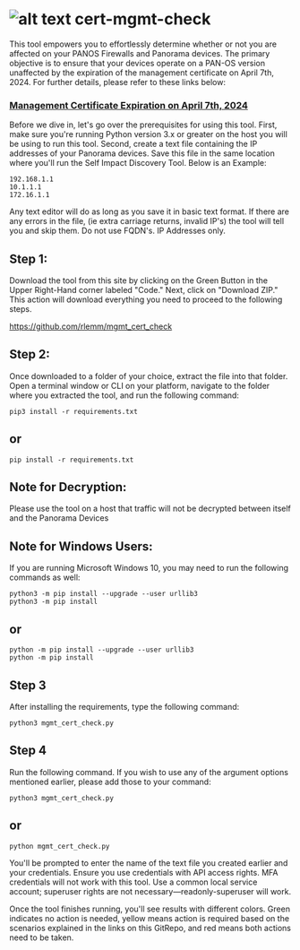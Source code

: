 # ![alt text](https://github.com/rlemm/mgmt_cert_check/blob/main/palo.ico) cert-mgmt-check
This tool empowers you to effortlessly determine whether or not you are affected on your PANOS Firewalls and Panorama devices. The primary objective is to ensure that your devices operate on a PAN-OS version unaffected by the expiration of the management certificate on April 7th, 2024.  For further details, please refer to these links below:

### [Management Certificate Expiration on April 7th, 2024](https://live.paloaltonetworks.com/t5/customer-advisories/additional-pan-os-certificate-expirations-and-new-comprehensive/ta-p/572158)

Before we dive in, let's go over the prerequisites for using this tool. First, make sure you're running Python version 3.x or greater on the host you will be using to run this tool. Second, create a text file containing the IP addresses of your Panorama devices. Save this file in the same location where you'll run the Self Impact Discovery Tool.  Below is an Example:

```
192.168.1.1
10.1.1.1
172.16.1.1
```

Any text editor will do as long as you save it in basic text format.  If there are any errors in the file, (ie extra carriage returns, invalid IP's) the tool will tell you and skip them.  Do not use FQDN's.  IP Addresses only.

## Step 1:

Download the tool from this site by clicking on the Green Button in the Upper Right-Hand corner labeled "Code." Next, click on "Download ZIP." This action will download everything you need to proceed to the following steps.

https://github.com/rlemm/mgmt_cert_check

## Step 2:

Once downloaded to a folder of your choice, extract the file into that folder. Open a terminal window or CLI on your platform, navigate to the folder where you extracted the tool, and run the following command:

```console
pip3 install -r requirements.txt
```
## or

```console
pip install -r requirements.txt
```

## Note for Decryption:

Please use the tool on a host that traffic will not be decrypted between itself and the Panorama Devices

## Note for Windows Users:

If you are running Microsoft Windows 10, you may need to run the following commands as well:

```console
python3 -m pip install --upgrade --user urllib3
python3 -m pip install
```
## or
```console
python -m pip install --upgrade --user urllib3
python -m pip install
```
## Step 3

After installing the requirements, type the following command:
```console
python3 mgmt_cert_check.py

```

## Step 4

Run the following command. If you wish to use any of the argument options mentioned earlier, please add those to your command:

```
python3 mgmt_cert_check.py
```
## or
```
python mgmt_cert_check.py
```
You'll be prompted to enter the name of the text file you created earlier and your credentials. Ensure you use credentials with API access rights. MFA credentials will not work with this tool. Use a common local service account; superuser rights are not necessary—readonly-superuser will work.

Once the tool finishes running, you'll see results with different colors. Green indicates no action is needed, yellow means action is required based on the scenarios explained in the links on this GitRepo, and red means both actions need to be taken.
